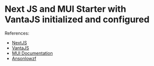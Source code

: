 # Next JS and MUI Starter with VantaJS initialized and configured

References:
* [NextJS](https://nextjs.org/)
* [VantaJS](https://www.vantajs.com/)
* [MUI Documentation](https://mui.com/getting-started/usage/) 
* [Ansonlowzf](https://www.ansonlowzf.com/create-a-website-with-material-ui-v5-nextjs/#footer-with-social-icon-link)